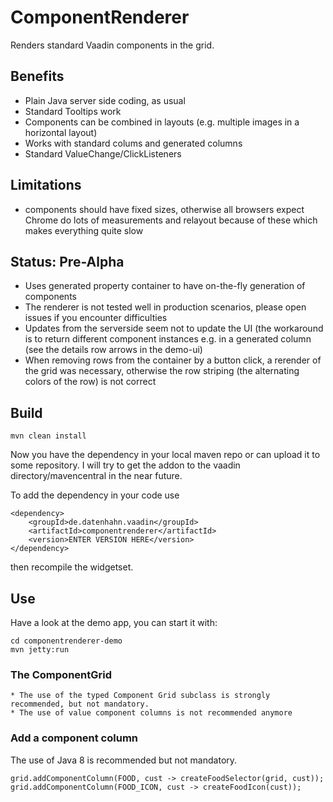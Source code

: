 # ComponentRenderer

Renders standard Vaadin components in the grid.

## Benefits
 * Plain Java server side coding, as usual
 * Standard Tooltips work
 * Components can be combined in layouts (e.g. multiple images in a horizontal layout)
 * Works with standard colums and generated columns
 * Standard ValueChange/ClickListeners

## Limitations

 * components should have fixed sizes, otherwise all browsers expect Chrome do lots of measurements
   and relayout because of these which makes everything quite slow
 
## Status: Pre-Alpha

 * Uses generated property container to have on-the-fly generation of components
 * The renderer is not tested well in production scenarios, please open issues if you encounter difficulties
 * Updates from the serverside seem not to update the UI (the workaround is to return different component instances
   e.g. in a generated column (see the details row arrows in the demo-ui)
 * When removing rows from the container by a button click, a rerender of the grid was necessary, otherwise the row striping (the alternating colors of the row) is not correct
   
## Build

    mvn clean install
  
Now you have the dependency in your local maven repo or can upload it to some repository. I will try to get
the addon to the vaadin directory/mavencentral in the near future.

To add the dependency in your code use

    <dependency>
        <groupId>de.datenhahn.vaadin</groupId>
        <artifactId>componentrenderer</artifactId>
        <version>ENTER VERSION HERE</version>
    </dependency>

then recompile the widgetset.

## Use

Have a look at the demo app, you can start it with:
    
    cd componentrenderer-demo
    mvn jetty:run
    
### The ComponentGrid
    
    * The use of the typed Component Grid subclass is strongly recommended, but not mandatory.
    * The use of value component columns is not recommended anymore


### Add a component column

The use of Java 8 is recommended but not mandatory.

    grid.addComponentColumn(FOOD, cust -> createFoodSelector(grid, cust));
    grid.addComponentColumn(FOOD_ICON, cust -> createFoodIcon(cust));

		